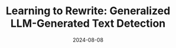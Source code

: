 ---
title: "Learning to Rewrite: Generalized LLM-Generated Text Detection"
collection: manuscripts
permalink: /manuscripts/2024-08-08-Text-LLM-Detection
date: 2024-08-08
venue: ''
paperurl: 'https://arxiv.org/abs/2408.04237'
citation: 'Wei Hao, Ran Li, Weiliang Zhao, Junfeng Yang, and Chengzhi Mao. &quot;Learning to Rewrite: Generalized LLM-Generated Text Detection&quot;, arXiv preprint arXiv:2408.04237 (2024).'
---